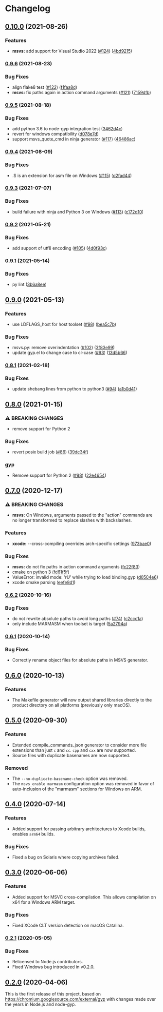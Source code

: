 # Changelog

## [0.10.0](https://www.github.com/nodejs/gyp-next/compare/v0.9.6...v0.10.0) (2021-08-26)

### Features

* **msvs:** add support for Visual Studio
  2022 ([#124](https://www.github.com/nodejs/gyp-next/issues/124)) ([4bd9215](https://www.github.com/nodejs/gyp-next/commit/4bd9215c44d300f06e916aec1d6327c22b78272d))

### [0.9.6](https://www.github.com/nodejs/gyp-next/compare/v0.9.5...v0.9.6) (2021-08-23)

### Bug Fixes

* align flake8
  test ([#122](https://www.github.com/nodejs/gyp-next/issues/122)) ([f1faa8d](https://www.github.com/nodejs/gyp-next/commit/f1faa8d3081e1a47e917ff910892f00dff16cf8a))
* **msvs:** fix paths again in action command
  arguments ([#121](https://www.github.com/nodejs/gyp-next/issues/121)) ([7159dfb](https://www.github.com/nodejs/gyp-next/commit/7159dfbc5758c9ec717e215f2c36daf482c846a1))

### [0.9.5](https://www.github.com/nodejs/gyp-next/compare/v0.9.4...v0.9.5) (2021-08-18)

### Bug Fixes

* add python 3.6 to node-gyp integration
  test ([3462d4c](https://www.github.com/nodejs/gyp-next/commit/3462d4ce3c31cce747513dc7ca9760c81d57c60e))
* revert for windows
  compatibility ([d078e7d](https://www.github.com/nodejs/gyp-next/commit/d078e7d7ae080ddae243188f6415f940376a7368))
* support msvs_quote_cmd in ninja
  generator ([#117](https://www.github.com/nodejs/gyp-next/issues/117)) ([46486ac](https://www.github.com/nodejs/gyp-next/commit/46486ac6e9329529d51061e006a5b39631e46729))

### [0.9.4](https://www.github.com/nodejs/gyp-next/compare/v0.9.3...v0.9.4) (2021-08-09)

### Bug Fixes

* .S is an extension for asm file on
  Windows ([#115](https://www.github.com/nodejs/gyp-next/issues/115)) ([d2fad44](https://www.github.com/nodejs/gyp-next/commit/d2fad44ef3a79ca8900f1307060153ded57053fc))

### [0.9.3](https://www.github.com/nodejs/gyp-next/compare/v0.9.2...v0.9.3) (2021-07-07)

### Bug Fixes

* build failure with ninja and Python 3 on
  Windows ([#113](https://www.github.com/nodejs/gyp-next/issues/113)) ([c172d10](https://www.github.com/nodejs/gyp-next/commit/c172d105deff5db4244e583942215918fa80dd3c))

### [0.9.2](https://www.github.com/nodejs/gyp-next/compare/v0.9.1...v0.9.2) (2021-05-21)

### Bug Fixes

* add support of utf8
  encoding ([#105](https://www.github.com/nodejs/gyp-next/issues/105)) ([4d0f93c](https://www.github.com/nodejs/gyp-next/commit/4d0f93c249286d1f0c0f665f5fe7346119f98cf1))

### [0.9.1](https://www.github.com/nodejs/gyp-next/compare/v0.9.0...v0.9.1) (2021-05-14)

### Bug Fixes

* py lint ([3b6a8ee](https://www.github.com/nodejs/gyp-next/commit/3b6a8ee7a66193a8a6867eba9e1d2b70bdf04402))

## [0.9.0](https://www.github.com/nodejs/gyp-next/compare/v0.8.1...v0.9.0) (2021-05-13)

### Features

* use LDFLAGS_host for host
  toolset ([#98](https://www.github.com/nodejs/gyp-next/issues/98)) ([bea5c7b](https://www.github.com/nodejs/gyp-next/commit/bea5c7bd67d6ad32acbdce79767a5481c70675a2))

### Bug Fixes

* msvs.py: remove
  overindentation ([#102](https://www.github.com/nodejs/gyp-next/issues/102)) ([3f83e99](https://www.github.com/nodejs/gyp-next/commit/3f83e99056d004d9579ceb786e06b624ddc36529))
* update gyp.el to change case to
  cl-case ([#93](https://www.github.com/nodejs/gyp-next/issues/93)) ([13d5b66](https://www.github.com/nodejs/gyp-next/commit/13d5b66aab35985af9c2fb1174fdc6e1c1407ecc))

### [0.8.1](https://www.github.com/nodejs/gyp-next/compare/v0.8.0...v0.8.1) (2021-02-18)

### Bug Fixes

* update shebang lines from python to
  python3 ([#94](https://www.github.com/nodejs/gyp-next/issues/94)) ([a1b0d41](https://www.github.com/nodejs/gyp-next/commit/a1b0d4171a8049a4ab7a614202063dec332f2df4))

## [0.8.0](https://www.github.com/nodejs/gyp-next/compare/v0.7.0...v0.8.0) (2021-01-15)

### ⚠ BREAKING CHANGES

* remove support for Python 2

### Bug Fixes

* revert posix build
  job ([#86](https://www.github.com/nodejs/gyp-next/issues/86)) ([39dc34f](https://www.github.com/nodejs/gyp-next/commit/39dc34f0799c074624005fb9bbccf6e028607f9d))

### gyp

* Remove support for Python
  2 ([#88](https://www.github.com/nodejs/gyp-next/issues/88)) ([22e4654](https://www.github.com/nodejs/gyp-next/commit/22e465426fd892403c95534229af819a99c3f8dc))

## [0.7.0](https://www.github.com/nodejs/gyp-next/compare/v0.6.2...v0.7.0) (2020-12-17)

### ⚠ BREAKING CHANGES

* **msvs:** On Windows, arguments passed to the "action" commands are no longer transformed to replace slashes with
  backslashes.

### Features

* **xcode:** --cross-compiling overrides arch-specific
  settings ([973bae0](https://www.github.com/nodejs/gyp-next/commit/973bae0b7b08be7b680ecae9565fbd04b3e0787d))

### Bug Fixes

* **msvs:** do not fix paths in action command
  arguments ([fc22f83](https://www.github.com/nodejs/gyp-next/commit/fc22f8335e2016da4aae4f4233074bd651d2faea))
* cmake on python 3 ([fd61f5f](https://www.github.com/nodejs/gyp-next/commit/fd61f5faa5275ec8fc98e3c7868c0dd46f109540))
* ValueError: invalid mode: 'rU' while trying to load
  binding.gyp ([d0504e6](https://www.github.com/nodejs/gyp-next/commit/d0504e6700ce48f44957a4d5891b142a60be946f))
* xcode cmake
  parsing ([eefe8d1](https://www.github.com/nodejs/gyp-next/commit/eefe8d10e99863bc4ac7e2ed32facd608d400d4b))

### [0.6.2](https://www.github.com/nodejs/gyp-next/compare/v0.6.1...v0.6.2) (2020-10-16)

### Bug Fixes

* do not rewrite absolute paths to avoid long
  paths ([#74](https://www.github.com/nodejs/gyp-next/issues/74)) ([c2ccc1a](https://www.github.com/nodejs/gyp-next/commit/c2ccc1a81f7f94433a94f4d01a2e820db4c4331a))
* only include MARMASM when toolset is
  target ([5a2794a](https://www.github.com/nodejs/gyp-next/commit/5a2794aefb58f0c00404ff042b61740bc8b8d5cd))

### [0.6.1](https://github.com/nodejs/gyp-next/compare/v0.6.0...v0.6.1) (2020-10-14)

### Bug Fixes

* Correctly rename object files for absolute paths in MSVS generator.

## [0.6.0](https://github.com/nodejs/gyp-next/compare/v0.5.0...v0.6.0) (2020-10-13)

### Features

* The Makefile generator will now output shared libraries directly to the product directory on all platforms (previously
  only macOS).

## [0.5.0](https://github.com/nodejs/gyp-next/compare/v0.4.0...v0.5.0) (2020-09-30)

### Features

* Extended compile_commands_json generator to consider more file extensions than just `c` and `cc`. `cpp` and `cxx` are
  now supported.
* Source files with duplicate basenames are now supported.

### Removed

* The `--no-duplicate-basename-check` option was removed.
* The `msvs_enable_marmasm` configuration option was removed in favor of auto-inclusion of the "marmasm" sections for
  Windows on ARM.

## [0.4.0](https://github.com/nodejs/gyp-next/compare/v0.3.0...v0.4.0) (2020-07-14)

### Features

* Added support for passing arbitrary architectures to Xcode builds, enables `arm64` builds.

### Bug Fixes

* Fixed a bug on Solaris where copying archives failed.

## [0.3.0](https://github.com/nodejs/gyp-next/compare/v0.2.1...v0.3.0) (2020-06-06)

### Features

* Added support for MSVC cross-compilation. This allows compilation on x64 for a Windows ARM target.

### Bug Fixes

* Fixed XCode CLT version detection on macOS Catalina.

### [0.2.1](https://github.com/nodejs/gyp-next/compare/v0.2.0...v0.2.1) (2020-05-05)

### Bug Fixes

* Relicensed to Node.js contributors.
* Fixed Windows bug introduced in v0.2.0.

## [0.2.0](https://github.com/nodejs/gyp-next/releases/tag/v0.2.0) (2020-04-06)

This is the first release of this project, based on https://chromium.googlesource.com/external/gyp with changes made
over the years in Node.js and node-gyp.
